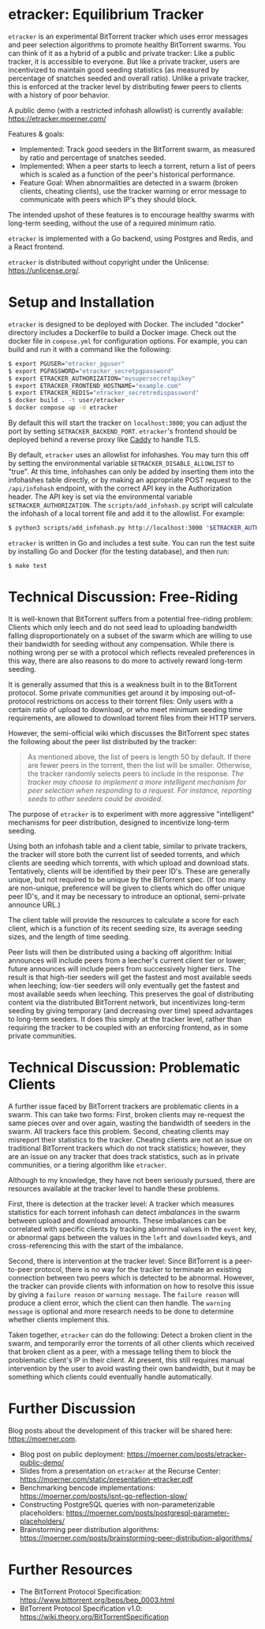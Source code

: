 # etracker: Equilibrium Tracker

`etracker` is an experimental BitTorrent tracker which uses error messages and
peer selection algorithms to promote healthy BitTorrent swarms. You can think
of it as a hybrid of a public and private tracker: Like a public tracker, it is
accessible to everyone. But like a private tracker, users are incentivized to
maintain good seeding statistics (as measured by percentage of snatches seeded
and overall ratio). Unlike a private tracker, this is enforced at the tracker
level by distributing fewer peers to clients with a history of poor behavior.

A public demo (with a restricted infohash allowlist) is currently available:
https://etracker.moerner.com/

Features & goals:

- Implemented: Track good seeders in the BitTorrent swarm, as measured by
  ratio and percentage of snatches seeded.
- Implemented: When a peer starts to leech a torrent, return a list of peers
  which is scaled as a function of the peer's historical performance.
- Feature Goal: When abnormalities are detected in a swarm (broken clients, cheating
  clients), use the tracker warning or error message to communicate with peers
  which IP's they should block.

The intended upshot of these features is to encourage healthy swarms with
long-term seeding, without the use of a required minimum ratio.

`etracker` is implemented with a Go backend, using Postgres and Redis, and a
React frontend.

`etracker` is distributed without copyright under the Unlicense:
https://unlicense.org/.

# Setup and Installation

`etracker` is designed to be deployed with Docker. The included "docker" directory includes a Dockerfile to build a Docker image. Check out the docker file in `compose.yml` for configuration options. For example, you can build and run it with a command like the following:

```bash
$ export PGUSER="etracker_pguser"
$ export PGPASSWORD="etracker_secretpgpassword"
$ export ETRACKER_AUTHORIZATION="mysupersecretapikey"
$ export ETRACKER_FRONTEND_HOSTNAME="example.com"
$ export ETRACKER_REDIS="etracker_secretredispassword"
$ docker build . -t user/etracker
$ docker compose up -d etracker
```

By default this will start the tracker on `localhost:3000`; you can adjust the
port by setting `$ETRACKER_BACKEND_PORT`. `etracker`'s frontend should be deployed behind a
reverse proxy like
[Caddy](https://caddyserver.com/docs/quick-starts/reverse-proxy) to handle TLS.

By default, `etracker` uses an allowlist for infohashes. You may turn this off by setting the environmental variable `$ETRACKER_DISABLE_ALLOWLIST` to "true". At this time, infohashes can only be added by inserting them into the infohashes table directly, or by making an appropriate POST request to the `/api/infohash` endpoint, with the correct API key in the Authorization header. The API key is set via the environmental variable `$ETRACKER_AUTHORIZATION`. The `scripts/add_infohash.py` script will calculate the infohash of a local torrent file and add it to the allowlist. For example:

```bash
$ python3 scripts/add_infohash.py http://localhost:3000 "$ETRACKER_AUTHORIZATION" torrent_file.torrent
```

`etracker` is written in Go and includes a test suite. You can run the test suite by installing Go and Docker (for the testing database), and then run:

```
$ make test
```

# Technical Discussion: Free-Riding

It is well-known that BitTorrent suffers from a potential free-riding problem:
Clients which only leech and do not seed lead to uploading bandwidth falling
disproportionately on a subset of the swarm which are willing to use their
bandwidth for seeding without any compensation. While there is nothing wrong
per se with a protocol which reflects revealed preferences in this way, there
are also reasons to do more to actively reward long-term seeding.

It is generally assumed that this is a weakness built in to the BitTorrent
protocol. Some private communities get around it by imposing out-of-protocol
restrictions on access to their torrent files: Only users with a certain ratio
of upload to download, or who meet minimum seeding time requirements, are
allowed to download torrent files from their HTTP servers.

However, the semi-official wiki which discusses the BitTorrent spec states the
following about the peer list distributed by the tracker:

> As mentioned above, the list of peers is length 50 by default. If there are
> fewer peers in the torrent, then the list will be smaller. Otherwise, the
> tracker randomly selects peers to include in the response. *The tracker may
> choose to implement a more intelligent mechanism for peer selection when
> responding to a request. For instance, reporting seeds to other seeders could
> be avoided.*

The purpose of `etracker` is to experiment with more aggressive "intelligent"
mechanisms for peer distribution, designed to incentivize long-term seeding. 

Using both an infohash table and a client table, similar to private trackers,
the tracker will store both the current list of seeded torrents, and which
clients are seeding which torrents, with which upload and download stats.
Tentatively, clients will be identified by their peer ID's. These are generally
unique, but not required to be unique by the BitTorrent spec. (If too many are
non-unique, preference will be given to clients which do offer unique peer
ID's, and it may be necessary to introduce an optional, semi-private announce
URL.)

The client table will provide the resources to calculate a score for each
client, which is a function of its recent seeding size, its average seeding
sizes, and the length of time seeding.

Peer lists will then be distributed using a backing off algorithm: Initial
announces will include peers from a leecher's current client tier or lower; future
announces will include peers from successively higher tiers. The result is that
high-tier seeders will get the fastest and most available seeds when leeching;
low-tier seeders will only eventually get the fastest and most available seeds
when leeching. This preserves the goal of distributing content via the
distributed BitTorrent network, but incentivizes long-term seeding by giving
temporary (and decreasing over time) speed advantages to long-term seeders. It
does this simply at the tracker level, rather than requiring the tracker to be
coupled with an enforcing frontend, as in some private communities.

# Technical Discussion: Problematic Clients

A further issue faced by BitTorrent trackers are problematic clients in a
swarm. This can take two forms: First, broken clients may re-request the same
pieces over and over again, wasting the bandwidth of seeders in the swarm. All
trackers face this problem. Second, cheating clients may misreport their
statistics to the tracker. Cheating clients are not an issue on traditional
BitTorrent trackers which do not track statistics; however, they are an issue
on any tracker that does track statistics, such as in private communities, or
a tiering algorithm like `etracker`.

Although to my knowledge, they have not been seriously pursued, there are
resources available at the tracker level to handle these problems.

First, there is detection at the tracker level: A tracker which measures
statistics for each torrent infohash can detect *imbalances* in the swarm
between upload and download amounts. These imbalances can be correlated with
specific clients by tracking abnormal values in the `event` key, or abnormal
gaps between the values in the `left` and `downloaded` keys, and
cross-referencing this with the start of the imbalance.

Second, there is intervention at the tracker level: Since BitTorrent is a
peer-to-peer protocol, there is no way for the tracker to terminate an existing
connection between two peers which is detected to be abnormal. However, the
tracker can provide clients with information on how to resolve this issue by
giving a `failure reason` or `warning message`. The `failure reason` will
produce a client error, which the client can then handle. The `warning message`
is optional and more research needs to be done to determine whether clients
implement this.

Taken together, `etracker` can do the following: Detect a broken client in the
swarm, and temporarily error the torrents of all other clients which received
that broken client as a peer, with a message telling them to block the
problematic client's IP in their client. At present, this still requires manual
intervention by the user to avoid wasting their own bandwidth, but it may be
something which clients could eventually handle automatically.

# Further Discussion

Blog posts about the development of this tracker will be shared here:
https://moerner.com.

- Blog post on public deployment: https://moerner.com/posts/etracker-public-demo/
- Slides from a presentation on `etracker` at the Recurse Center: https://moerner.com/static/presentation-etracker.pdf
- Benchmarking bencode implementations: https://moerner.com/posts/isnt-go-reflection-slow/
- Constructing PostgreSQL queries with non-parameterizable placeholders: https://moerner.com/posts/postgresql-parameter-placeholders/
- Brainstorming peer distribution algorithms: https://moerner.com/posts/brainstorming-peer-distribution-algorithms/

# Further Resources

- The BitTorrent Protocol Specification: https://www.bittorrent.org/beps/bep_0003.html
- BitTorrent Protocol Specification v1.0: https://wiki.theory.org/BitTorrentSpecification
